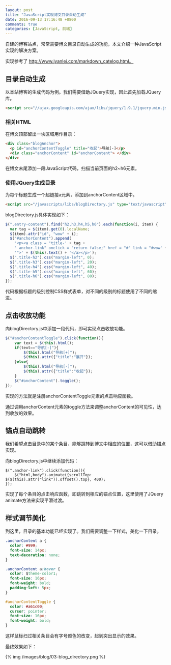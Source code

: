 ```yaml
---
layout: post
title: "JavaScript实现博文目录自动生成"
date: 2016-09-13 17:16:48 +0800
comments: true
categories: [JavaScript, 前端] 
---
```

自建的博客站点，常常需要博文目录自动生成的功能，本文介绍一种JavaScript实现的解决方案。

实现参考了 http://www.iyanlei.com/markdown_catelog.html。

<!--more-->

## 目录自动生成

以本站博客的生成代码为例。我们需要借助JQuery实现，因此首先加载JQuery库。

```html
<script src="//ajax.googleapis.com/ajax/libs/jquery/1.9.1/jquery.min.js"></script>
```

### 相关HTML

在博文顶部留出一块区域用作目录：

```html
<div class="blogAnchor">
  <p id="anchorContentToggle" title="收起">导航[-]</p>
  <div class="anchorContent" id="anchorContent"> </div>
</div>
```

在博文末尾添加一段JavaScript代码，扫描当前页面的h2~h6元素。

### 使用JQuery生成目录

为每个标题生成一个超链接a元素，添加到anchorContent区域中。

```html
<script src="/javascripts/libs/blogDirectory.js" type="text/javascript"></script>
```

blogDirectory.js具体实现如下：

```javascript
$(".entry-content").find("h2,h3,h4,h5,h6").each(function(i, item) {
  var tag = $(item).get(0).localName;
  $(item).attr("id", "wow" + i);
  $("#anchorContent").append(
    '<p><a class = "title-' + tag +
    ' anchor-link" onclick = "return false;" href = "#" link = "#wow' + i +
    '">' + $(this).text() + '</a></p>');
  $(".title-h2").css("margin-left", 0);
  $(".title-h3").css("margin-left", 20);
  $(".title-h4").css("margin-left", 40);
  $(".title-h5").css("margin-left", 60);
  $(".title-h6").css("margin-left", 80);
});
```

代码根据标题的级别控制CSS样式表单，对不同的级别的标题使用了不同的缩进。

## 点击收放功能

向blogDirectory.js中添加一段代码，即可实现点击收放功能。

```javascript
$("#anchorContentToggle").click(function(){
    var text = $(this).html();
    if(text=="导航[-]"){
        $(this).html("导航[+]");
        $(this).attr({"title":"展开"});
    }else{
        $(this).html("导航[-]");
        $(this).attr({"title":"收起"});
    }
    $("#anchorContent").toggle();
});
```

实现的方法就是注册anchorContentToggle元素的点击响应函数。

通过调用anchorContent元素的toggle方法来调整anchorContent的可见性，达到收放的效果。


## 锚点自动跳转

我们希望点击目录中的某个条目，能够跳转到博文中相应的位置，这可以借助锚点实现。

向blogDirectory.js中继续添加代码：

```
$(".anchor-link").click(function(){
    $("html,body").animate({scrollTop: $($(this).attr("link")).offset().top}, 400);
});
```

实现了每个条目的点击响应函数，即跳转到相应的锚点位置，这里使用了JQuery animate方法来实现平滑过渡。

## 样式调节美化

到这里，目录的基本功能已经实现了。我们需要调整一下样式，美化一下目录。

```css
.anchorContent a {
  color: #999;
  font-size: 14px;
  text-decoration: none;
}

.anchorContent a:hover {
  color: $theme-color1;
  font-size: 16px;
  font-weight: bold;
  padding-left: 5px;
}

#anchorContentToggle {
  color: #a61c00;
  cursor: pointer;
  font-size: 16px;
  font-weight: bold;
}
```

这样鼠标扫过相关条目会有字号颜色的改变，起到突出显示的效果。

最终效果如下：

{% img /images/blog/03-blog_directory.png %}
